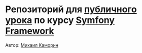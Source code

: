 # Репозиторий для [публичного урока](https://otus.ru/lessons/symfony/#event-4405) по курсу [Symfony Framework](https://otus.ru/lessons/symfony/)

Автор: [Михаил Каморин](mailto:m.v.kamorin@gmail.com)
